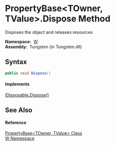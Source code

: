 PropertyBase&lt;TOwner, TValue>.Dispose Method
==============================================
  Disposes the object and releases resources

  **Namespace:**  [W][1]  
  **Assembly:**  Tungsten (in Tungsten.dll)

Syntax
------

```csharp
public void Dispose()
```

#### Implements
[IDisposable.Dispose()][2]  


See Also
--------

#### Reference
[PropertyBase&lt;TOwner, TValue> Class][3]  
[W Namespace][1]  

[1]: ../README.md
[2]: http://msdn.microsoft.com/en-us/library/es4s3w1d
[3]: README.md
